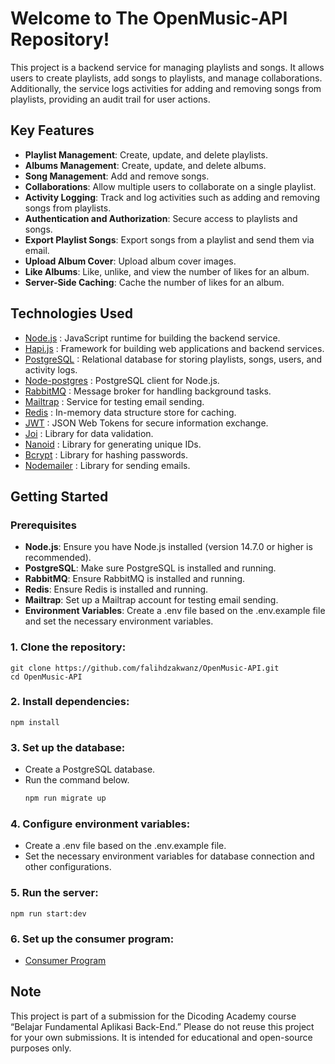 # Welcome to The OpenMusic-API Repository!
This project is a backend service for managing playlists and songs. It allows users to create playlists, add songs to playlists, and manage collaborations. Additionally, the service logs activities for adding and removing songs from playlists, providing an audit trail for user actions.

## Key Features
* **Playlist Management**: Create, update, and delete playlists.
* **Albums Management**: Create, update, and delete albums.
* **Song Management**: Add and remove songs.
* **Collaborations**: Allow multiple users to collaborate on a single playlist.
* **Activity Logging**: Track and log activities such as adding and removing songs from playlists.
* **Authentication and Authorization**: Secure access to playlists and songs.
* **Export Playlist Songs**: Export songs from a playlist and send them via email.
* **Upload Album Cover**: Upload album cover images.
* **Like Albums**: Like, unlike, and view the number of likes for an album.
* **Server-Side Caching**: Cache the number of likes for an album.

## Technologies Used
* [Node.js](https://nodejs.org/) : JavaScript runtime for building the backend service.
* [Hapi.js](https://hapi.dev/) : Framework for building web applications and backend services.
* [PostgreSQL](https://www.postgresql.org/) : Relational database for storing playlists, songs, users, and activity logs.
* [Node-postgres](https://node-postgres.com/) : PostgreSQL client for Node.js.
* [RabbitMQ](https://www.rabbitmq.com/) : Message broker for handling background tasks.
* [Mailtrap](https://mailtrap.io/) : Service for testing email sending.
* [Redis](https://redis.io/) : In-memory data structure store for caching.
* [JWT](https://jwt.io/libraries) : JSON Web Tokens for secure information exchange.
* [Joi](https://www.npmjs.com/package/joi) : Library for data validation.
* [Nanoid](https://www.npmjs.com/package/nanoid) : Library for generating unique IDs.
* [Bcrypt](https://www.npmjs.com/package/bcrypt) : Library for hashing passwords.
* [Nodemailer](https://www.npmjs.com/package/nodemailer) : Library for sending emails.

## Getting Started
### Prerequisites
* **Node.js**: Ensure you have Node.js installed (version 14.7.0 or higher is recommended).
* **PostgreSQL**: Make sure PostgreSQL is installed and running.
* **RabbitMQ**: Ensure RabbitMQ is installed and running.
* **Redis**: Ensure Redis is installed and running.
* **Mailtrap**: Set up a Mailtrap account for testing email sending.
* **Environment Variables**: Create a .env file based on the .env.example file and set the necessary environment variables.

### 1. Clone the repository:
    git clone https://github.com/falihdzakwanz/OpenMusic-API.git    
    cd OpenMusic-API    

### 2. Install dependencies:
    npm install    

### 3. Set up the database:
  - Create a PostgreSQL database.
  - Run the command below.
    ```sh
    npm run migrate up
    ```
    
### 4. Configure environment variables:
  - Create a .env file based on the .env.example file.
  - Set the necessary environment variables for database connection and other configurations.

### 5. Run the server:
    npm run start:dev

### 6. Set up the consumer program:
  * [Consumer Program](https://github.com/falihdzakwanz/OpenMusic-API-Consumer.git)

## Note
This project is part of a submission for the Dicoding Academy course “Belajar Fundamental Aplikasi Back-End.” 
Please do not reuse this project for your own submissions. It is intended for educational and open-source purposes only.
